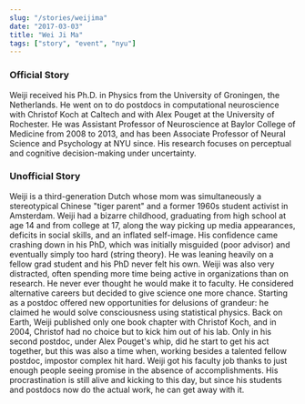 ```yaml
---
slug: "/stories/weijima"
date: "2017-03-03"
title: "Wei Ji Ma"
tags: ["story", "event", "nyu"]
---
```

### Official Story
Weiji received his Ph.D. in Physics from the University of Groningen, the Netherlands. He went on to do postdocs in computational neuroscience with Christof Koch at Caltech and with Alex Pouget at the University of Rochester. He was Assistant Professor of Neuroscience at Baylor College of Medicine from 2008 to 2013, and has been Associate Professor of Neural Science and Psychology at NYU since. His research focuses on perceptual and cognitive decision-making under uncertainty.

### Unofficial Story
Weiji is a third-generation Dutch whose mom was simultaneously a stereotypical Chinese "tiger parent" and a former 1960s student activist in Amsterdam. Weiji had a bizarre childhood, graduating from high school at age 14 and from college at 17, along the way picking up media appearances, deficits in social skills, and an inflated self-image. His confidence came crashing down in his PhD, which was initially misguided (poor advisor) and eventually simply too hard (string theory). He was leaning heavily on a fellow grad student and his PhD never felt his own. Weiji was also very distracted, often spending more time being active in organizations than on research. He never ever thought he would make it to faculty. He considered alternative careers but decided to give science one more chance. Starting as a postdoc offered new opportunities for delusions of grandeur: he claimed he would solve consciousness using statistical physics. Back on Earth, Weiji published only one book chapter with Christof Koch, and in 2004, Christof had no choice but to kick him out of his lab. Only in his second postdoc, under Alex Pouget's whip, did he start to get his act together, but this was also a time when, working besides a talented fellow postdoc, impostor complex hit hard. Weiji got his faculty job thanks to just enough people seeing promise in the absence of accomplishments. His procrastination is still alive and kicking to this day, but since his students and postdocs now do the actual work, he can get away with it.